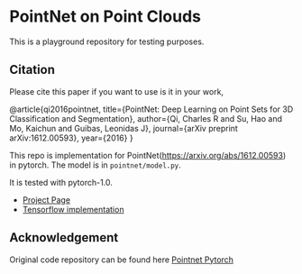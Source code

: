 # PointNet on Point Clouds

This is a playground repository for testing purposes.

## Citation

Please cite this paper if you want to use is it in your work, 

@article{qi2016pointnet,
  title={PointNet: Deep Learning on Point Sets for 3D Classification and Segmentation},
  author={Qi, Charles R and Su, Hao and Mo, Kaichun and Guibas, Leonidas J},
  journal={arXiv preprint arXiv:1612.00593},
  year={2016}
}

This repo is implementation for PointNet(https://arxiv.org/abs/1612.00593) in pytorch. The model is in `pointnet/model.py`.

It is tested with pytorch-1.0.

- [Project Page](http://stanford.edu/~rqi/pointnet/)
- [Tensorflow implementation](https://github.com/charlesq34/pointnet)

## Acknowledgement

Original code repository can be found here [Pointnet Pytorch](https://github.com/fxia22/pointnet.pytorch)
